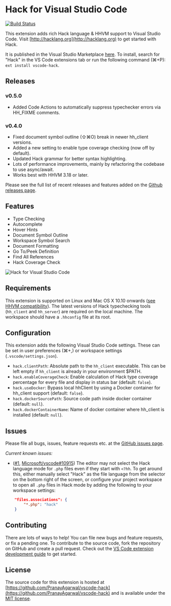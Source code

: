 # Hack for Visual Studio Code

[![Build Status](https://travis-ci.org/PranayAgarwal/vscode-hack.svg?branch=master)](https://travis-ci.org/PranayAgarwal/vscode-hack)

This extension adds rich Hack language & HHVM support to Visual Studio Code. Visit [http://hacklang.org](http://hacklang.org) to get started with Hack.

It is published in the Visual Studio Marketplace [here](https://marketplace.visualstudio.com/items?itemName=pranayagarwal.vscode-hack). To install, search for "Hack" in the VS Code extensions tab or run the following command (⌘+P): ```ext install vscode-hack```.

## Releases

### v0.5.0
- Added Code Actions to automatically suppress typechecker errors via HH_FIXME comments.

### v0.4.0
- Fixed document symbol outline (⇧⌘O) break in newer hh_client versions.
- Added a new setting to enable type coverage checking (now off by default).
- Updated Hack grammar for better syntax highlighting.
- Lots of performance improvements, mainly by refactoring the codebase to use async/await.
- Works best with HHVM 3.18 or later.

Please see the full list of recent releases and features added on the [Github releases page](https://github.com/PranayAgarwal/vscode-hack/releases). 

## Features

* Type Checking
* Autocomplete
* Hover Hints
* Document Symbol Outline
* Workspace Symbol Search
* Document Formatting
* Go To/Peek Definition
* Find All References
* Hack Coverage Check

![Hack for Visual Studio Code](https://cloud.githubusercontent.com/assets/341507/19377806/d7838da0-919d-11e6-9873-f5a6aa48aea4.gif)

## Requirements

This extension is supported on Linux and Mac OS X 10.10 onwards ([see HHVM compatibility](https://docs.hhvm.com/hhvm/installation/introduction)). The latest versions of Hack typechecking tools (`hh_client` and `hh_server`) are required on the local machine. The workspace should have a `.hhconfig` file at its root.    

## Configuration

This extension adds the following Visual Studio Code settings. These can be set in user preferences (⌘+,) or workspace settings (`.vscode/settings.json`).

* `hack.clientPath`: Absolute path to the `hh_client` executable. This can be left empty if `hh_client` is already in your environment $PATH. 
* `hack.enableCoverageCheck`: Enable calculation of Hack type coverage percentage for every file and display in status bar (default: `false`).
* `hack.useDocker`: Bypass local hhClient by using a Docker container for hh_client support (default: `false`).
* `hack.dockerSourcePath`: Source code path inside docker container (default: `null`).
* `hack.dockerContainerName`: Name of docker container where hh_client is installed (default: `null`).

## Issues
Please file all bugs, issues, feature requests etc. at the [GitHub issues page](https://github.com/PranayAgarwal/vscode-hack/issues).

*Current known issues:*

- ([#1](https://github.com/PranayAgarwal/vscode-hack/issues/1), [Microsoft/vscode#10915](https://github.com/Microsoft/vscode/issues/10915)) The editor may not select the Hack language mode for `.php` files even if they start with ```<?hh```. To get around this, either manually select "Hack" as the file language from the selector on the bottom right of the screen, or configure your project workspace to open all `.php` files in Hack mode by adding the following to your workspace settings:

```json
    "files.associations": {
        "*.php": "hack"
    }
```
## Contributing

There are lots of ways to help! You can file new bugs and feature requests, or fix a pending one. To contribute to the source code, fork the repository on GitHub and create a pull request. Check out the [VS Code extension development guide](https://code.visualstudio.com/docs/extensions/overview) to get started.

## License

The source code for this extension is hosted at [https://github.com/PranayAgarwal/vscode-hack](https://github.com/PranayAgarwal/vscode-hack) and is available under the [MIT license](LICENSE.md).
